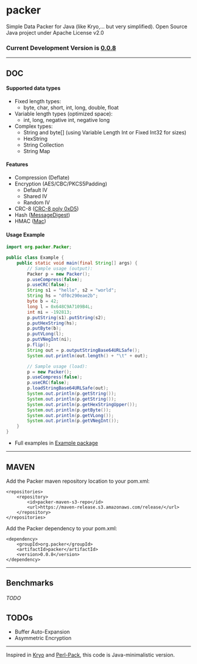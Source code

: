 # packer

Simple Data Packer for Java (like Kryo,... but very simplified). Open Source Java project under Apache License v2.0

### Current Development Version is [0.0.8](https://maven-release.s3.amazonaws.com/release/org/packer/packer/0.0.8/packer-0.0.8.jar)

---

## DOC

#### Supported data types

- Fixed length types:
  - byte, char, short, int, long, double, float
- Variable length types (optimized space):
  - int, long, negative int, negative long
- Complex types:
  - String and byte[] (using Variable Length Int or Fixed Int32 for sizes)
  - HexString
  - String Collection
  - String Map

#### Features

- Compression (Deflate)
- Encryption (AES/CBC/PKCS5Padding)
  - Default IV
  - Shared IV
  - Random IV
- CRC-8 ([CRC-8 poly 0xD5](https://en.wikipedia.org/wiki/Cyclic_redundancy_check))
- Hash ([MessageDigest](http://docs.oracle.com/javase/7/docs/technotes/guides/security/StandardNames.html#MessageDigest)) 
- HMAC ([Mac](http://docs.oracle.com/javase/7/docs/technotes/guides/security/StandardNames.html#Mac))

#### Usage Example

```java
import org.packer.Packer;

public class Example {
	public static void main(final String[] args) {
		// Sample usage (output):
		Packer p = new Packer();
		p.useCompress(false);
		p.useCRC(false);
		String s1 = "hello", s2 = "world";
		String hs = "df0c290eae2b";
		byte b = 42;
		long l = 0x648C9A7109B4L;
		int ni = -192813;
		p.putString(s1).putString(s2);
		p.putHexString(hs);
		p.putByte(b);
		p.putVLong(l);
		p.putVNegInt(ni);
		p.flip();
		String out = p.outputStringBase64URLSafe();
		System.out.println(out.length() + "\t" + out);

		// Sample usage (load):
		p = new Packer();
		p.useCompress(false);
		p.useCRC(false);
		p.loadStringBase64URLSafe(out);
		System.out.println(p.getString());
		System.out.println(p.getString());
		System.out.println(p.getHexStringUpper());
		System.out.println(p.getByte());
		System.out.println(p.getVLong());
		System.out.println(p.getVNegInt());
	}
}
```

* Full examples in [Example package](https://github.com/ggrandes/packer/tree/master/src/main/java/org/packer/example/)

---

## MAVEN

Add the Packer maven repository location to your pom.xml: 

    <repositories>
        <repository>
            <id>packer-maven-s3-repo</id>
            <url>https://maven-release.s3.amazonaws.com/release/</url>
        </repository>
    </repositories>

Add the Packer dependency to your pom.xml:

    <dependency>
        <groupId>org.packer</groupId>
        <artifactId>packer</artifactId>
        <version>0.0.8</version>
    </dependency>

---


## Benchmarks

###### TODO


## TODOs

- Buffer Auto-Expansion
- Asymmetric Encryption


---
Inspired in [Kryo](http://code.google.com/p/kryo/) and [Perl-Pack](http://perldoc.perl.org/functions/pack.html), this code is Java-minimalistic version.
